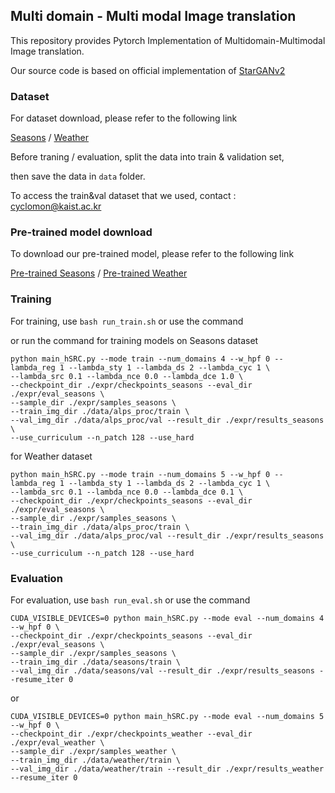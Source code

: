 ## Multi domain - Multi modal Image translation

This repository provides Pytorch Implementation of Multidomain-Multimodal Image translation.

Our source code is based on official implementation of [StarGANv2](https://github.com/clovaai/stargan-v2)

### Dataset

For dataset download, please refer to the following link 

[Seasons](https://github.com/AAnoosheh/ComboGAN) / [Weather](https://ieee-dataport.org/documents/five-class-weather-image-dataset)

Before traning / evaluation, split the data into train & validation set,

then save the data in ```data``` folder.

To access the train&val dataset that we used, contact : cyclomon@kaist.ac.kr 

### Pre-trained model download

To download our pre-trained model, please refer to the following link

[Pre-trained Seasons](https://drive.google.com/file/d/1885ZJk4wFI5UKWW_o-2seF8vkMu1jXGt/view?usp=sharing) / [Pre-trained Weather](https://drive.google.com/file/d/106Y5ssK5WickKsttPYhZgx8OtYYSkLOy/view?usp=sharing)

### Training 

For training, use ```bash run_train.sh``` or use the command

or run the command for training models on Seasons dataset

```
python main_hSRC.py --mode train --num_domains 4 --w_hpf 0 --lambda_reg 1 --lambda_sty 1 --lambda_ds 2 --lambda_cyc 1 \
--lambda_src 0.1 --lambda_nce 0.0 --lambda_dce 1.0 \
--checkpoint_dir ./expr/checkpoints_seasons --eval_dir ./expr/eval_seasons \
--sample_dir ./expr/samples_seasons \
--train_img_dir ./data/alps_proc/train \
--val_img_dir ./data/alps_proc/val --result_dir ./expr/results_seasons \
--use_curriculum --n_patch 128 --use_hard
```

for Weather dataset

```
python main_hSRC.py --mode train --num_domains 5 --w_hpf 0 --lambda_reg 1 --lambda_sty 1 --lambda_ds 2 --lambda_cyc 1 \
--lambda_src 0.1 --lambda_nce 0.0 --lambda_dce 0.1 \
--checkpoint_dir ./expr/checkpoints_seasons --eval_dir ./expr/eval_seasons \
--sample_dir ./expr/samples_seasons \
--train_img_dir ./data/alps_proc/train \
--val_img_dir ./data/alps_proc/val --result_dir ./expr/results_seasons \
--use_curriculum --n_patch 128 --use_hard
```

### Evaluation

For evaluation, use ```bash run_eval.sh``` or use the command

```
CUDA_VISIBLE_DEVICES=0 python main_hSRC.py --mode eval --num_domains 4 --w_hpf 0 \
--checkpoint_dir ./expr/checkpoints_seasons --eval_dir ./expr/eval_seasons \
--sample_dir ./expr/samples_seasons \
--train_img_dir ./data/seasons/train \
--val_img_dir ./data/seasons/val --result_dir ./expr/results_seasons --resume_iter 0
```

or 

```
CUDA_VISIBLE_DEVICES=0 python main_hSRC.py --mode eval --num_domains 5 --w_hpf 0 \
--checkpoint_dir ./expr/checkpoints_weather --eval_dir ./expr/eval_weather \
--sample_dir ./expr/samples_weather \
--train_img_dir ./data/weather/train \
--val_img_dir ./data/weather/train --result_dir ./expr/results_weather --resume_iter 0
```
